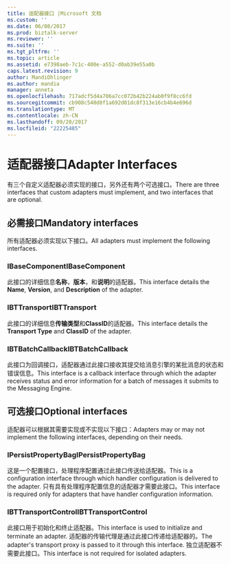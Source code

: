 ```yaml
---
title: 适配器接口 |Microsoft 文档
ms.custom: ''
ms.date: 06/08/2017
ms.prod: biztalk-server
ms.reviewer: ''
ms.suite: ''
ms.tgt_pltfrm: ''
ms.topic: article
ms.assetid: e7398aeb-7c1c-400e-a552-d0ab39e55a0b
caps.latest.revision: 9
author: MandiOhlinger
ms.author: mandia
manager: anneta
ms.openlocfilehash: 717adcf5d4a706a7cc072b42b224ab0f9f8cc6fd
ms.sourcegitcommit: cb908c540d8f1a692d01dc8f313e16cb4b4e696d
ms.translationtype: MT
ms.contentlocale: zh-CN
ms.lasthandoff: 09/20/2017
ms.locfileid: "22225485"
---
```

# <a name="adapter-interfaces"></a><span data-ttu-id="6def9-102">适配器接口</span><span class="sxs-lookup"><span data-stu-id="6def9-102">Adapter Interfaces</span></span>
<span data-ttu-id="6def9-103">有三个自定义适配器必须实现的接口，另外还有两个可选接口。</span><span class="sxs-lookup"><span data-stu-id="6def9-103">There are three interfaces that custom adapters must implement, and two interfaces that are optional.</span></span>  
  
## <a name="mandatory-interfaces"></a><span data-ttu-id="6def9-104">必需接口</span><span class="sxs-lookup"><span data-stu-id="6def9-104">Mandatory interfaces</span></span>  
 <span data-ttu-id="6def9-105">所有适配器必须实现以下接口。</span><span class="sxs-lookup"><span data-stu-id="6def9-105">All adapters must implement the following interfaces.</span></span>  
  
### <a name="ibasecomponent"></a><span data-ttu-id="6def9-106">IBaseComponent</span><span class="sxs-lookup"><span data-stu-id="6def9-106">IBaseComponent</span></span>  
 <span data-ttu-id="6def9-107">此接口的详细信息**名称**，**版本**，和**说明**的适配器。</span><span class="sxs-lookup"><span data-stu-id="6def9-107">This interface details the **Name**, **Version**, and **Description** of the adapter.</span></span>  
  
### <a name="ibttransport"></a><span data-ttu-id="6def9-108">IBTTransport</span><span class="sxs-lookup"><span data-stu-id="6def9-108">IBTTransport</span></span>  
 <span data-ttu-id="6def9-109">此接口的详细信息**传输类型**和**ClassID**的适配器。</span><span class="sxs-lookup"><span data-stu-id="6def9-109">This interface details the **Transport Type** and **ClassID** of the adapter.</span></span>  
  
### <a name="ibtbatchcallback"></a><span data-ttu-id="6def9-110">IBTBatchCallback</span><span class="sxs-lookup"><span data-stu-id="6def9-110">IBTBatchCallback</span></span>  
 <span data-ttu-id="6def9-111">此接口为回调接口，适配器通过此接口接收其提交给消息引擎的某批消息的状态和错误信息。</span><span class="sxs-lookup"><span data-stu-id="6def9-111">This interface is a callback interface through which the adapter receives status and error information for a batch of messages it submits to the Messaging Engine.</span></span>  
  
## <a name="optional-interfaces"></a><span data-ttu-id="6def9-112">可选接口</span><span class="sxs-lookup"><span data-stu-id="6def9-112">Optional interfaces</span></span>  
 <span data-ttu-id="6def9-113">适配器可以根据其需要实现或不实现以下接口：</span><span class="sxs-lookup"><span data-stu-id="6def9-113">Adapters may or may not implement the following interfaces, depending on their needs.</span></span>  
  
### <a name="ipersistpropertybag"></a><span data-ttu-id="6def9-114">IPersistPropertyBag</span><span class="sxs-lookup"><span data-stu-id="6def9-114">IPersistPropertyBag</span></span>  
 <span data-ttu-id="6def9-115">这是一个配置接口，处理程序配置通过此接口传送给适配器。</span><span class="sxs-lookup"><span data-stu-id="6def9-115">This is a configuration interface through which handler configuration is delivered to the adapter.</span></span> <span data-ttu-id="6def9-116">只有具有处理程序配置信息的适配器才需要此接口。</span><span class="sxs-lookup"><span data-stu-id="6def9-116">This interface is required only for adapters that have handler configuration information.</span></span>  
  
### <a name="ibttransportcontrol"></a><span data-ttu-id="6def9-117">IBTTransportControl</span><span class="sxs-lookup"><span data-stu-id="6def9-117">IBTTransportControl</span></span>  
 <span data-ttu-id="6def9-118">此接口用于初始化和终止适配器。</span><span class="sxs-lookup"><span data-stu-id="6def9-118">This interface is used to initialize and terminate an adapter.</span></span> <span data-ttu-id="6def9-119">适配器的传输代理是通过此接口传递给适配器的。</span><span class="sxs-lookup"><span data-stu-id="6def9-119">The adapter's transport proxy is passed to it through this interface.</span></span> <span data-ttu-id="6def9-120">独立适配器不需要此接口。</span><span class="sxs-lookup"><span data-stu-id="6def9-120">This interface is not required for isolated adapters.</span></span>